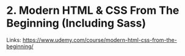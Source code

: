 # 2. Modern HTML & CSS From The Beginning (Including Sass)

Links: https://www.udemy.com/course/modern-html-css-from-the-beginning/